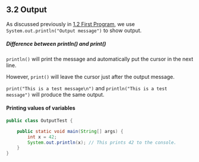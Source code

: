 ## 3.2 Output

As discussed previously in [1.2 First Program](01-getting-started/01-2-first-program.md), we use `System.out.println("Output message")` to show output.

##### Difference between println() and print()

`println()` will print the message and automatically put the cursor in the next line.
    
However, `print()` will leave the cursor just after the output message.

`print("This is a test message\n")` and `println("This is a test message")` will produce the same output.

#### Printing values of variables

```java
public class OutputTest {

    public static void main(String[] args) {
        int x = 42;
        System.out.println(x); // This prints 42 to the console. 
    }
}

```